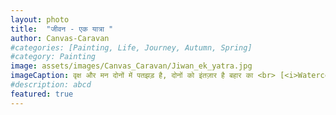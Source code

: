 ```yaml
---
layout: photo
title:  "जीवन - एक यात्रा "
author: Canvas-Caravan
#categories: [Painting, Life, Journey, Autumn, Spring]
#category: Painting
image: assets/images/Canvas_Caravan/Jiwan_ek_yatra.jpg
imageCaption: वृक्ष और मन दोनों में पतझड़ है, दोनों को इंतज़ार है बहार का <br> [<i>Watercolor painting by Canvas Caravan</i>]
#description: abcd
featured: true
---
```

